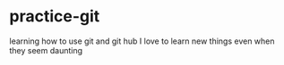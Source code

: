 # practice-git
learning how to use git and git hub
I love to learn new things even when they seem daunting
